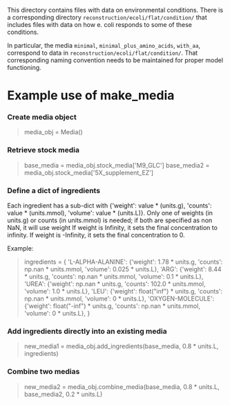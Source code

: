 This directory contains files with data on environmental conditions. There is a corresponding directory ```reconstruction/ecoli/flat/condition/``` that includes files with data on how e. coli responds to some of these conditions.
 
In particular, the media ```minimal```, ```minimal_plus_amino_acids```, ```with_aa```, correspond to data in ```reconstruction/ecoli/flat/condition/```. That corresponding naming convention needs to be maintained for proper model functioning.

# Example use of make_media

### Create media object
> media_obj = Media()

### Retrieve stock media
> base_media = media_obj.stock_media['M9_GLC']
> base_media2 = media_obj.stock_media['5X_supplement_EZ']

### Define a dict of ingredients
Each ingredient has a sub-dict with {'weight': value * (units.g), 'counts': value * (units.mmol), 'volume': value *  (units.L)}. 
Only one of weights (in units.g) or counts (in units.mmol) is needed; if both are specified as non NaN, it will use weight
If weight is Infinity, it sets the final concentration to infinity. If weight is -Infinity, it sets the final concentration to 0.

Example:
> ingredients = {
	'L-ALPHA-ALANINE': {'weight': 1.78 * units.g, 'counts': np.nan * units.mmol, 'volume': 0.025 * units.L},
	'ARG': {'weight': 8.44 * units.g, 'counts': np.nan * units.mmol, 'volume': 0.1 * units.L},
	'UREA': {'weight': np.nan * units.g, 'counts': 102.0 * units.mmol, 'volume': 1.0 * units.L},
	'LEU': {'weight': float("inf") * units.g, 'counts': np.nan * units.mmol, 'volume': 0 * units.L},
	'OXYGEN-MOLECULE': {'weight': float("-inf") * units.g, 'counts': np.nan * units.mmol, 'volume': 0 * units.L},
    }

### Add ingredients directly into an existing media
> new_media1 = media_obj.add_ingredients(base_media, 0.8 * units.L, ingredients)

### Combine two medias
> new_media2 = media_obj.combine_media(base_media, 0.8 * units.L, base_media2, 0.2 * units.L)